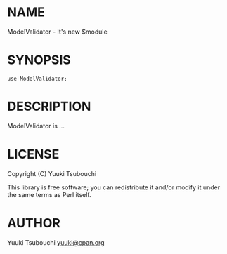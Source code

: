 # NAME

ModelValidator - It's new $module

# SYNOPSIS

    use ModelValidator;

# DESCRIPTION

ModelValidator is ...

# LICENSE

Copyright (C) Yuuki Tsubouchi

This library is free software; you can redistribute it and/or modify
it under the same terms as Perl itself.

# AUTHOR

Yuuki Tsubouchi <yuuki@cpan.org>
